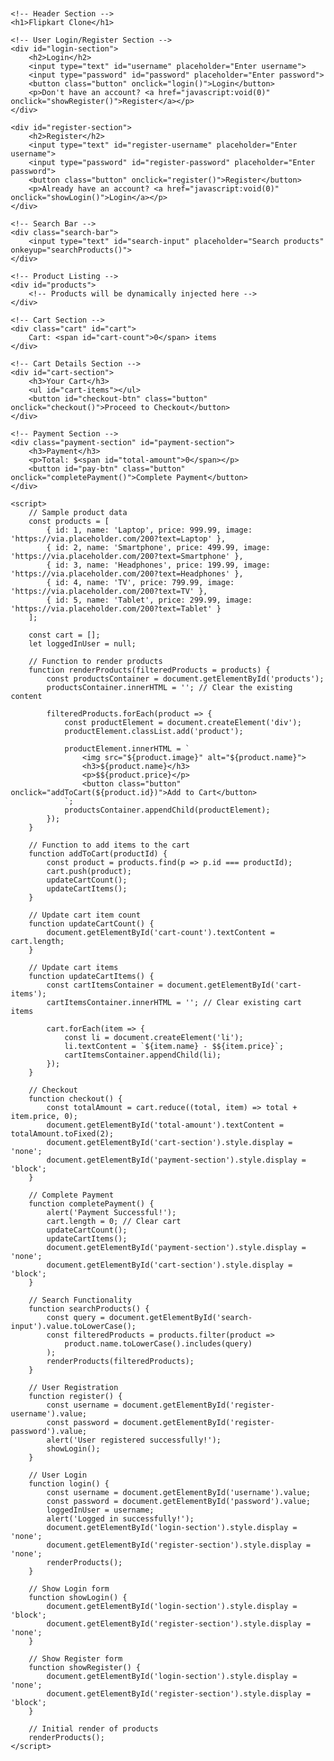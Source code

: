 <!DOCTYPE html>
<html lang="en">
<head>
    <meta charset="UTF-8">
    <meta name="viewport" content="width=device-width, initial-scale=1.0">
    <title>Flipkart Clone</title>
    <style>
        body {
            font-family: Arial, sans-serif;
            margin: 20px;
        }
        .product {
            display: inline-block;
            width: 200px;
            margin: 20px;
            text-align: center;
            border: 1px solid #ccc;
            padding: 10px;
            border-radius: 8px;
        }
        .product img {
            width: 100%;
            height: auto;
            border-radius: 8px;
        }
        .button {
            padding: 10px;
            background-color: #4CAF50;
            color: white;
            border: none;
            cursor: pointer;
            border-radius: 5px;
            margin-top: 10px;
        }
        .button:hover {
            background-color: #45a049;
        }
        .cart {
            position: fixed;
            top: 20px;
            right: 20px;
            padding: 10px;
            background-color: #ffcc00;
            border-radius: 5px;
            cursor: pointer;
        }
        .search-bar {
            margin-bottom: 20px;
        }
        .payment-section {
            display: none;
            margin-top: 20px;
            padding: 20px;
            background-color: #f4f4f4;
            border-radius: 8px;
        }
        #login-section, #register-section {
            display: none;
        }
    </style>
</head>
<body>

    <!-- Header Section -->
    <h1>Flipkart Clone</h1>

    <!-- User Login/Register Section -->
    <div id="login-section">
        <h2>Login</h2>
        <input type="text" id="username" placeholder="Enter username">
        <input type="password" id="password" placeholder="Enter password">
        <button class="button" onclick="login()">Login</button>
        <p>Don't have an account? <a href="javascript:void(0)" onclick="showRegister()">Register</a></p>
    </div>
    
    <div id="register-section">
        <h2>Register</h2>
        <input type="text" id="register-username" placeholder="Enter username">
        <input type="password" id="register-password" placeholder="Enter password">
        <button class="button" onclick="register()">Register</button>
        <p>Already have an account? <a href="javascript:void(0)" onclick="showLogin()">Login</a></p>
    </div>

    <!-- Search Bar -->
    <div class="search-bar">
        <input type="text" id="search-input" placeholder="Search products" onkeyup="searchProducts()">
    </div>

    <!-- Product Listing -->
    <div id="products">
        <!-- Products will be dynamically injected here -->
    </div>

    <!-- Cart Section -->
    <div class="cart" id="cart">
        Cart: <span id="cart-count">0</span> items
    </div>

    <!-- Cart Details Section -->
    <div id="cart-section">
        <h3>Your Cart</h3>
        <ul id="cart-items"></ul>
        <button id="checkout-btn" class="button" onclick="checkout()">Proceed to Checkout</button>
    </div>

    <!-- Payment Section -->
    <div class="payment-section" id="payment-section">
        <h3>Payment</h3>
        <p>Total: $<span id="total-amount">0</span></p>
        <button id="pay-btn" class="button" onclick="completePayment()">Complete Payment</button>
    </div>

    <script>
        // Sample product data
        const products = [
            { id: 1, name: 'Laptop', price: 999.99, image: 'https://via.placeholder.com/200?text=Laptop' },
            { id: 2, name: 'Smartphone', price: 499.99, image: 'https://via.placeholder.com/200?text=Smartphone' },
            { id: 3, name: 'Headphones', price: 199.99, image: 'https://via.placeholder.com/200?text=Headphones' },
            { id: 4, name: 'TV', price: 799.99, image: 'https://via.placeholder.com/200?text=TV' },
            { id: 5, name: 'Tablet', price: 299.99, image: 'https://via.placeholder.com/200?text=Tablet' }
        ];

        const cart = [];
        let loggedInUser = null;

        // Function to render products
        function renderProducts(filteredProducts = products) {
            const productsContainer = document.getElementById('products');
            productsContainer.innerHTML = ''; // Clear the existing content

            filteredProducts.forEach(product => {
                const productElement = document.createElement('div');
                productElement.classList.add('product');
                
                productElement.innerHTML = `
                    <img src="${product.image}" alt="${product.name}">
                    <h3>${product.name}</h3>
                    <p>$${product.price}</p>
                    <button class="button" onclick="addToCart(${product.id})">Add to Cart</button>
                `;
                productsContainer.appendChild(productElement);
            });
        }

        // Function to add items to the cart
        function addToCart(productId) {
            const product = products.find(p => p.id === productId);
            cart.push(product);
            updateCartCount();
            updateCartItems();
        }

        // Update cart item count
        function updateCartCount() {
            document.getElementById('cart-count').textContent = cart.length;
        }

        // Update cart items
        function updateCartItems() {
            const cartItemsContainer = document.getElementById('cart-items');
            cartItemsContainer.innerHTML = ''; // Clear existing cart items

            cart.forEach(item => {
                const li = document.createElement('li');
                li.textContent = `${item.name} - $${item.price}`;
                cartItemsContainer.appendChild(li);
            });
        }

        // Checkout
        function checkout() {
            const totalAmount = cart.reduce((total, item) => total + item.price, 0);
            document.getElementById('total-amount').textContent = totalAmount.toFixed(2);
            document.getElementById('cart-section').style.display = 'none';
            document.getElementById('payment-section').style.display = 'block';
        }

        // Complete Payment
        function completePayment() {
            alert('Payment Successful!');
            cart.length = 0; // Clear cart
            updateCartCount();
            updateCartItems();
            document.getElementById('payment-section').style.display = 'none';
            document.getElementById('cart-section').style.display = 'block';
        }

        // Search Functionality
        function searchProducts() {
            const query = document.getElementById('search-input').value.toLowerCase();
            const filteredProducts = products.filter(product =>
                product.name.toLowerCase().includes(query)
            );
            renderProducts(filteredProducts);
        }

        // User Registration
        function register() {
            const username = document.getElementById('register-username').value;
            const password = document.getElementById('register-password').value;
            alert('User registered successfully!');
            showLogin();
        }

        // User Login
        function login() {
            const username = document.getElementById('username').value;
            const password = document.getElementById('password').value;
            loggedInUser = username;
            alert('Logged in successfully!');
            document.getElementById('login-section').style.display = 'none';
            document.getElementById('register-section').style.display = 'none';
            renderProducts();
        }

        // Show Login form
        function showLogin() {
            document.getElementById('login-section').style.display = 'block';
            document.getElementById('register-section').style.display = 'none';
        }

        // Show Register form
        function showRegister() {
            document.getElementById('login-section').style.display = 'none';
            document.getElementById('register-section').style.display = 'block';
        }

        // Initial render of products
        renderProducts();
    </script>
</body>
</html>

